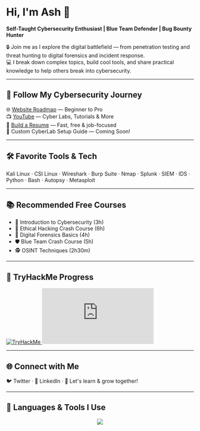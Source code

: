 # Hi, I'm Ash 👋  
**Self-Taught Cybersecurity Enthusiast | Blue Team Defender | Bug Bounty Hunter**

🔒 Join me as I explore the digital battlefield — from penetration testing and threat hunting to digital forensics and incident response.  
💻 I break down complex topics, build cool tools, and share practical knowledge to help others break into cybersecurity.  

---

## 🚀 Follow My Cybersecurity Journey  
🌐 [Website Roadmap](https://smolash.com/roadmap) — Beginner to Pro  
📺 [YouTube](https://youtube.com/smolash) — Cyber Labs, Tutorials & More  
📄 [Build a Resume](https://hyr.sh) — Fast, free & job-focused  
🧪 Custom CyberLab Setup Guide — Coming Soon!

---

## 🛠️ Favorite Tools & Tech
Kali Linux · CSI Linux · Wireshark · Burp Suite · Nmap · Splunk · SIEM · IDS · Python · Bash · Autopsy · Metasploit

---

## 📚 Recommended Free Courses
- 🔰 Introduction to Cybersecurity (3h)  
- 🎯 Ethical Hacking Crash Course (6h)  
- 🧪 Digital Forensics Basics (4h)  
- 🛡️ Blue Team Crash Course (5h)  
- 🕵️ OSINT Techniques (2h30m)

---

## 🧠 TryHackMe Progress
<!-- Markdown Embed for TryHackMe Badge -->
<a href="https://tryhackme.com/p/1887309">
  <img src="https://tryhackme-badges.s3.amazonaws.com/1887309.png" alt="TryHackMe" />
</a>
<iframe src="https://tryhackme.com/api/v2/badges/public-profile?userPublicId=1887309" style='border:none;'></iframe>

---

## 🌐 Connect with Me  
🐦 Twitter · 💼 LinkedIn · 🌱 Let's learn & grow together!

---

## 🧰 Languages & Tools I Use  
<p align="center">
  <img src="https://skillicons.dev/icons?i=python,bash,linux,html,css,js,react,nodejs,postgres,kali,git,vscode,firebase" />
</p>


<!---
Mr-Ash0x/Mr-Ash0x is a ✨ special ✨ repository because its `README.md` (this file) appears on your GitHub profile.
You can click the Preview link to take a look at your changes.
--->
